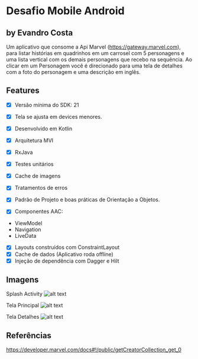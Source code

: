 # Desafio Mobile Android
## by Evandro Costa

Um aplicativo que consome a Api Marvel (https://gateway.marvel.com), para listar histórias em quadrinhos em um carrosel com 5 personagens e uma lista vertical com os demais personagens
que recebo na sequência. Ao clicar em um Personagem você é direcionado para uma tela de detalhes com a foto do personagem e uma descrição em inglês.

## Features

- [x] Versão mínima do SDK: 21
- [x] Tela se ajusta em devices menores.
- [x] Desenvolvido em Kotlin
- [x] Arquitetura MVI 
- [x] RxJava 
- [x] Testes unitários
- [x] Cache de imagens
- [x] Tratamentos de erros
- [x] Padrão de Projeto e boas práticas de Orientação a Objetos.

- [x] Componentes AAC:
- ViewModel
- Navigation
- LiveData
- [x] Layouts construídos com ConstraintLayout
- [x] Cache de dados (Aplicativo roda offline)
- [x] Injeção de dependência com Dagger e Hilt

## Imagens 
Splash Activity
![alt text](https://github.com/evd-evanss/desafio-mobile-android/blob/release/1.0/images/tela_splash.png)

Tela Principal
![alt text](https://github.com/evd-evanss/desafio-mobile-android/blob/release/1.0/images/tela_principal.png)

Tela Detalhes
![alt text](https://github.com/evd-evanss/desafio-mobile-android/blob/release/1.0/images/tela_detalhes.png)

## Referências
https://developer.marvel.com/docs#!/public/getCreatorCollection_get_0
